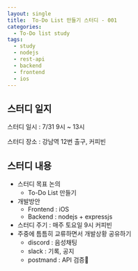 ```yaml
---
layout: single
title:  To-Do List 만들기 스터디 - 001
categories: 
  - To-Do list study
tags: 
  - study
  - nodejs
  - rest-api
  - backend
  - frontend
  - ios
---
```


## 스터디 일지

스터디 일시 : 7/31 9시 ~ 13시

스터디 장소 : 강남역 12번 출구, 커피빈

## 스터디 내용

- 스터디 목표 논의
  - To-Do List 만들기  
- 개발방안
  - Frontend : iOS
  - Backend : nodejs + expressjs
- 스터디 주기 : 매주 토요일 9시 커피빈
- 주중에 틈틈히 교류하면서 개발상황 공유하기
  - discord : 음성채팅
  - slack : 기록, 공지
  - postmand : API 검증
